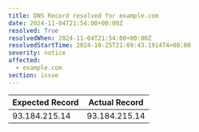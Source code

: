 ```yaml
---
title: DNS Record resolved for example.com
date: 2024-11-04T21:54:00+00:00Z
resolved: True
resolvedWhen: 2024-11-04T21:54:00+00:00Z
resolvedStartTime: 2024-10-25T21:09:43.191474+00:00
severity: notice
affected:
  - example.com
section: issue
---
```


| Expected Record  | Actual Record  |
|------------------|----------------|
| 93.184.215.14 | 93.184.215.14 |
